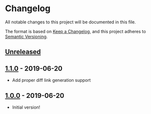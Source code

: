 # Changelog

All notable changes to this project will be documented in this file.

The format is based on [Keep a Changelog](https://keepachangelog.com/en/1.0.0/),
and this project adheres to
[Semantic Versioning](https://semver.org/spec/v2.0.0.html).

## [Unreleased](https://github.com/somehats/changelog-publish/compare/v1.1.0...HEAD)

## [1.1.0](https://github.com/somehats/changelog-publish/compare/v1.0.0...v1.1.0) - 2019-06-20

- Add proper diff link generation support

## [1.0.0](https://github.com/somehats/changelog-publish/releases/tag/v1.0.0) - 2019-06-20

- Initial version!
